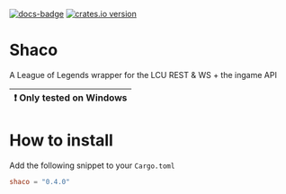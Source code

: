 [![docs-badge][]][docs] [![crates.io version]][crates.io link]

# Shaco

A League of Legends wrapper for the LCU REST & WS + the ingame API

| :exclamation:  Only tested on Windows |
|-----------------------------------------|

# How to install
Add the following snippet to your `Cargo.toml`
```toml
shaco = "0.4.0"
```

[docs-badge]: https://img.shields.io/badge/docs-online-5023dd.svg?style=for-the-badge
[docs]: https://docs.rs/shaco
[crates.io link]: https://crates.io/crates/shaco
[crates.io version]: https://img.shields.io/crates/v/shaco.svg?style=for-the-badge
